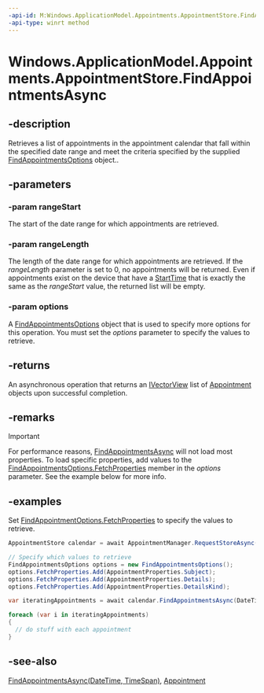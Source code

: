 ```yaml
---
-api-id: M:Windows.ApplicationModel.Appointments.AppointmentStore.FindAppointmentsAsync(Windows.Foundation.DateTime,Windows.Foundation.TimeSpan,Windows.ApplicationModel.Appointments.FindAppointmentsOptions)
-api-type: winrt method
---
```


<!-- Method syntax
public Windows.Foundation.IAsyncOperation<Windows.Foundation.Collections.IVectorView<Windows.ApplicationModel.Appointments.Appointment>> FindAppointmentsAsync(Windows.Foundation.DateTime rangeStart, Windows.Foundation.TimeSpan rangeLength, Windows.ApplicationModel.Appointments.FindAppointmentsOptions options)
-->

# Windows.ApplicationModel.Appointments.AppointmentStore.FindAppointmentsAsync

## -description
Retrieves a list of appointments in the appointment calendar that fall within the specified date range and meet the criteria specified by the supplied [FindAppointmentsOptions](findappointmentsoptions.md) object..

## -parameters
### -param rangeStart
The start of the date range for which appointments are retrieved.

### -param rangeLength
The length of the date range for which appointments are retrieved. If the *rangeLength* parameter is set to 0, no appointments will be returned. Even if appointments exist on the device that have a [StartTime](appointment_starttime.md) that is exactly the same as the *rangeStart* value, the returned list will be empty.

### -param options
A [FindAppointmentsOptions](findappointmentsoptions.md) object that is used to specify more options for this operation. You must set the *options* parameter to specify the values to retrieve.

## -returns
An asynchronous operation that returns an [IVectorView](../windows.foundation.collections/ivectorview_1.md) list of [Appointment](appointment.md) objects upon successful completion.

## -remarks
> [!IMPORTANT]
> For performance reasons, [FindAppointmentsAsync](appointmentstore_findappointmentsasync.md) will not load most properties. To load specific properties, add values to the [FindAppointmentsOptions.FetchProperties](findappointmentsoptions_fetchproperties.md) member in the *options* parameter. See the example below for more info.

## -examples
Set [FindAppointmentOptions.FetchProperties](findappointmentsoptions_fetchproperties.md) to specify the values to retrieve.

```csharp
AppointmentStore calendar = await AppointmentManager.RequestStoreAsync(AppointmentStoreAccessType.AllCalendarsReadOnly);

// Specify which values to retrieve
FindAppointmentsOptions options = new FindAppointmentsOptions(); 
options.FetchProperties.Add(AppointmentProperties.Subject); 
options.FetchProperties.Add(AppointmentProperties.Details); 
options.FetchProperties.Add(AppointmentProperties.DetailsKind);

var iteratingAppointments = await calendar.FindAppointmentsAsync(DateTimeOffset.Now, TimeSpan.FromDays(31), options);

foreach (var i in iteratingAppointments) 
{ 
  // do stuff with each appointment 
}
```



## -see-also
[FindAppointmentsAsync(DateTime, TimeSpan)](appointmentstore_findappointmentsasync_1659613836.md), [Appointment](appointment.md)